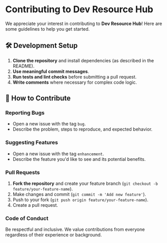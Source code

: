 # Contributing to Dev Resource Hub

We appreciate your interest in contributing to **Dev Resource Hub**! Here are some guidelines to help you get started.

## 🛠 Development Setup

1. **Clone the repository** and install dependencies (as described in the README).
2. **Use meaningful commit messages**.
3. **Run tests and lint checks** before submitting a pull request.
4. **Write comments** where necessary for complex code logic.

## 🌟 How to Contribute

### Reporting Bugs

- Open a new issue with the tag `bug`.
- Describe the problem, steps to reproduce, and expected behavior.

### Suggesting Features

- Open a new issue with the tag `enhancement`.
- Describe the feature you'd like to see and its potential benefits.

### Pull Requests

1. **Fork the repository** and create your feature branch (`git checkout -b feature/your-feature-name`).
2. Make changes and commit (`git commit -m 'Add new feature'`).
3. Push to your fork (`git push origin feature/your-feature-name`).
4. Create a pull request.

### Code of Conduct

Be respectful and inclusive. We value contributions from everyone regardless of their experience or background.

